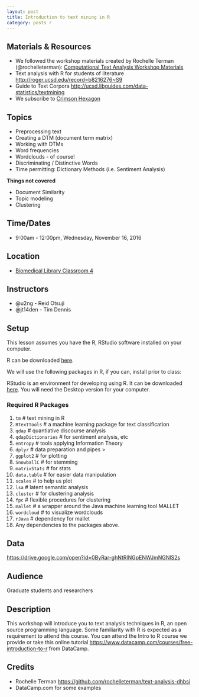 ```yaml
---
layout: post
title: Introduction to text mining in R
category: posts r
---
```


## Materials & Resources
* We followed the workshop materials created by Rochelle Terman (@rochelleterman): [Computational Text Analysis Workshop Materials
](https://github.com/rochelleterman/text-analysis-dhbsi)
* Text analysis with R for students of literature  <http://roger.ucsd.edu/record=b8216276~S9>
* Guide to Text Corpora <http://ucsd.libguides.com/data-statistics/textmining>
* We subscribe to [Crimson Hexagon](http://ucsd.libguides.com/data-statistics/crimsonhexagon)

## Topics

* Preprocessing text  
* Creating a DTM (document term matrix)
* Working with DTMs
* Word frequencies
* Wordclouds - of course!
* Discriminating / Distinctive Words
* Time permitting: Dictionary Methods (i.e. Sentiment Analysis)

**Things not covered**

* Document Similarity
* Topic modeling
* Clustering

## Time/Dates

* 9:00am - 12:00pm, Wednesday, November 16, 2016

## Location

* [Biomedical Library Classroom 4](http://maps.google.com/maps?q=32.875270,%20-117.236917)

## Instructors

* @u2ng - Reid Otsuji
* @jt14den - Tim Dennis  

## Setup

This lesson assumes you have the R, RStudio software installed on your computer.

R can be downloaded [here](https://cran.r-project.org/mirrors.html).

We will use the following packages in R, if you can, install prior to class:

RStudio is an environment for developing using R. It can be downloaded [here](https://www.rstudio.com/products/rstudio/download/). You will need the Desktop version for your computer.

###  Required R Packages

1. `tm` # text mining in R
2. `RTextTools` # a machine learning package for text classification
3. `qdap` # quantiative discourse analysis
4. `qdapDictionaries` # for sentiment analysis, etc
4. `entropy` # tools applying Information Theory
5. `dplyr` # data preparation and pipes $>$
6. `ggplot2` # for plotting
7. `SnowballC` # for stemming
8. `matrixStats` # for stats
9. `data.table` # for easier data manipulation
10. `scales` # to help us plot
11. `lsa` # latent semantic analysis
12. `cluster` # for clustering analysis
13. `fpc` # flexible procedures for clustering
14. `mallet` # a wrapper around the Java machine learning tool MALLET
15. `wordcloud` # to visualize wordclouds
16. `rJava` # dependency for mallet
17. Any dependencies to the packages above.

## Data

<https://drive.google.com/open?id=0ByRar-ghNtRlNGpENWJmNGNlS2s>

## Audience

Graduate students and researchers

## Description

This workshop will introduce you to text analysis techniques in R, an open source programming language. Some familiarity with R is expected as a requirement to attend this course.  You can attend the Intro to R course we provide or take this online tutorial <https://www.datacamp.com/courses/free-introduction-to-r> from DataCamp.

## Credits

* Rochelle Terman <https://github.com/rochelleterman/text-analysis-dhbsi>
* DataCamp.com for some examples
